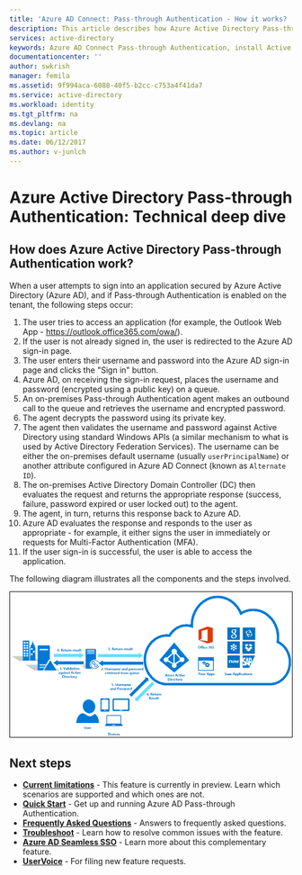 ```yaml
---
title: 'Azure AD Connect: Pass-through Authentication - How it works? | Microsoft Docs'
description: This article describes how Azure Active Directory Pass-through Authentication works.
services: active-directory
keywords: Azure AD Connect Pass-through Authentication, install Active Directory, required components for Azure AD, SSO, Single Sign-on
documentationcenter: ''
author: swkrish
manager: femila
ms.assetid: 9f994aca-6088-40f5-b2cc-c753a4f41da7
ms.service: active-directory
ms.workload: identity
ms.tgt_pltfrm: na
ms.devlang: na
ms.topic: article
ms.date: 06/12/2017
ms.author: v-junlch
---
```


# Azure Active Directory Pass-through Authentication: Technical deep dive

## How does Azure Active Directory Pass-through Authentication work?

When a user attempts to sign into an application secured by Azure Active Directory (Azure AD), and if Pass-through Authentication is enabled on the tenant, the following steps occur:

1. The user tries to access an application (for example, the Outlook Web App - https://outlook.office365.com/owa/).
2. If the user is not already signed in, the user is redirected to the Azure AD sign-in page.
3. The user enters their username and password into the Azure AD sign-in page and clicks the "Sign in" button.
4. Azure AD, on receiving the sign-in request, places the username and password (encrypted  using a public key) on a queue.
5. An on-premises Pass-through Authentication agent makes an outbound call to the queue and retrieves the username and encrypted password.
6. The agent decrypts the password using its private key.
7. The agent then validates the username and password against Active Directory using standard Windows APIs (a similar mechanism to what is used by Active Directory Federation Services). The username can be either the on-premises default username (usually `userPrincipalName`) or another attribute configured in Azure AD Connect (known as `Alternate ID`).
8. The on-premises Active Directory Domain Controller (DC) then evaluates the request and returns the appropriate response (success, failure, password expired or user locked out) to the agent.
9. The agent, in turn, returns this response back to Azure AD.
10. Azure AD evaluates the response and responds to the user as appropriate - for example, it either signs the user in immediately or requests for Multi-Factor Authentication (MFA).
11. If the user sign-in is successful, the user is able to access the application.

The following diagram illustrates all the components and the steps involved.

![Pass-through Authentication](./media/active-directory-aadconnect-pass-through-authentication/pta2.png)

## Next steps
- [**Current limitations**](active-directory-aadconnect-pass-through-authentication-current-limitations.md) - This feature is currently in preview. Learn which scenarios are supported and which ones are not.
- [**Quick Start**](active-directory-aadconnect-pass-through-authentication-quick-start.md) - Get up and running Azure AD Pass-through Authentication.
- [**Frequently Asked Questions**](active-directory-aadconnect-pass-through-authentication-faq.md) - Answers to frequently asked questions.
- [**Troubleshoot**](active-directory-aadconnect-troubleshoot-pass-through-authentication.md) - Learn how to resolve common issues with the feature.
- [**Azure AD Seamless SSO**](active-directory-aadconnect-sso.md) - Learn more about this complementary feature.
- [**UserVoice**](https://feedback.azure.com/forums/169401-azure-active-directory/category/160611-directory-synchronization-aad-connect) - For filing new feature requests.

